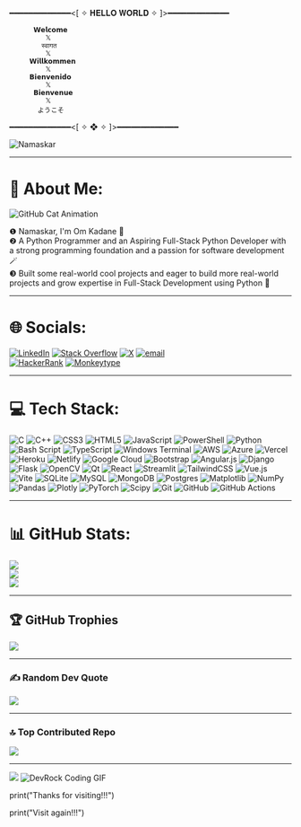    ━━━━━━━━━━━━━<[ ✧ 𝐇𝐄𝐋𝐋𝐎 𝐖𝐎𝐑𝐋𝐃 ✧ ]>━━━━━━━━━━━━━

          𝗪𝗲𝗹𝗰𝗼𝗺𝗲 
             𝕏 
            स्वागत
             𝕏
         𝗪𝗶𝗹𝗹𝗸𝗼𝗺𝗺𝗲𝗻 
             𝕏  
         𝗕𝗶𝗲𝗻𝘃𝗲𝗻𝗶𝗱𝗼 
             𝕏 
          𝗕𝗶𝗲𝗻𝘃𝗲𝗻𝘂𝗲
             𝕏 
           ようこそ

   ━━━━━━━━━━━━━<[ ✧ ❖ ✧ ]>━━━━━━━━━━━━━

![Namaskar](https://media0.giphy.com/media/v1.Y2lkPTZjMDliOTUyN3lzbDZzZmFkb3IybzNlbjRwbHBybHFvbHI5YXBxcnRpMHd5bWZuciZlcD12MV9pbnRlcm5hbF9naWZfYnlfaWQmY3Q9Zw/3o6ZtpVUsAXLebHb8c/giphy.gif) 

---
# 🥷 About Me:
![GitHub Cat Animation](https://media1.giphy.com/media/v1.Y2lkPTc5MGI3NjExN3d6M3R6aHR2MGo4OTBnejNjeDk2czR6dmx5cXk1N2F1enVkYnA4MyZlcD12MV9pbnRlcm5hbF9naWZfYnlfaWQmY3Q9Zw/8t4ZdfIux2zDJCcHeu/giphy.gif)


❶ Namaskar, I'm Om Kadane 👋<br> ❷ A Python Programmer and an Aspiring Full-Stack Python Developer with a strong programming foundation and a passion for software development 🪄<br> ❸ Built some real-world cool projects and eager to build more real-world projects and grow expertise in Full-Stack Development using Python 🐍

---
# 🌐 Socials:
[![LinkedIn](https://img.shields.io/badge/LinkedIn-%230077B5.svg?logo=linkedin&logoColor=white)](https://linkedin.com/in/omkadanedev)
[![Stack Overflow](https://img.shields.io/badge/-Stackoverflow-FE7A16?logo=stack-overflow&logoColor=white)](https://stackoverflow.com/users/30648392/om-kadane)
[![X](https://img.shields.io/badge/X-black.svg?logo=X&logoColor=white)](https://x.com/KadaneOm)
[![email](https://img.shields.io/badge/Email-D14836?logo=gmail&logoColor=white)](mailto:omkadane5@gmail.com)  
[![HackerRank](https://img.shields.io/badge/HackerRank-2EC866?style=for-the-badge&logo=HackerRank&logoColor=white)](https://www.hackerrank.com/profile/omkadane5)
[![Monkeytype](https://img.shields.io/badge/Monkeytype-FFBE0B?style=for-the-badge&logo=Monkeytype&logoColor=black)](https://monkeytype.com/profile/OmKadane) 

---
# 💻 Tech Stack:
![C](https://img.shields.io/badge/c-%2300599C.svg?style=plastic&logo=c&logoColor=white) ![C++](https://img.shields.io/badge/c++-%2300599C.svg?style=plastic&logo=c%2B%2B&logoColor=white) ![CSS3](https://img.shields.io/badge/css3-%231572B6.svg?style=plastic&logo=css3&logoColor=white) ![HTML5](https://img.shields.io/badge/html5-%23E34F26.svg?style=plastic&logo=html5&logoColor=white) ![JavaScript](https://img.shields.io/badge/javascript-%23323330.svg?style=plastic&logo=javascript&logoColor=%23F7DF1E) ![PowerShell](https://img.shields.io/badge/PowerShell-%235391FE.svg?style=plastic&logo=powershell&logoColor=white) ![Python](https://img.shields.io/badge/python-3670A0?style=plastic&logo=python&logoColor=ffdd54) ![Bash Script](https://img.shields.io/badge/bash_script-%23121011.svg?style=plastic&logo=gnu-bash&logoColor=white) ![TypeScript](https://img.shields.io/badge/typescript-%23007ACC.svg?style=plastic&logo=typescript&logoColor=white) ![Windows Terminal](https://img.shields.io/badge/Windows%20Terminal-%234D4D4D.svg?style=plastic&logo=windows-terminal&logoColor=white) ![AWS](https://img.shields.io/badge/AWS-%23FF9900.svg?style=plastic&logo=amazon-aws&logoColor=white) ![Azure](https://img.shields.io/badge/azure-%230072C6.svg?style=plastic&logo=microsoftazure&logoColor=white) ![Vercel](https://img.shields.io/badge/vercel-%23000000.svg?style=plastic&logo=vercel&logoColor=white) ![Heroku](https://img.shields.io/badge/heroku-%23430098.svg?style=plastic&logo=heroku&logoColor=white) ![Netlify](https://img.shields.io/badge/netlify-%23000000.svg?style=plastic&logo=netlify&logoColor=#00C7B7) ![Google Cloud](https://img.shields.io/badge/GoogleCloud-%234285F4.svg?style=plastic&logo=google-cloud&logoColor=white) ![Bootstrap](https://img.shields.io/badge/bootstrap-%238511FA.svg?style=plastic&logo=bootstrap&logoColor=white) ![Angular.js](https://img.shields.io/badge/angular.js-%23E23237.svg?style=plastic&logo=angularjs&logoColor=white) ![Django](https://img.shields.io/badge/django-%23092E20.svg?style=plastic&logo=django&logoColor=white) ![Flask](https://img.shields.io/badge/flask-%23000.svg?style=plastic&logo=flask&logoColor=white) ![OpenCV](https://img.shields.io/badge/opencv-%23white.svg?style=plastic&logo=opencv&logoColor=white) ![Qt](https://img.shields.io/badge/Qt-%23217346.svg?style=plastic&logo=Qt&logoColor=white) ![React](https://img.shields.io/badge/react-%2320232a.svg?style=plastic&logo=react&logoColor=%2361DAFB) ![Streamlit](https://img.shields.io/badge/Streamlit-%23FE4B4B.svg?style=plastic&logo=streamlit&logoColor=white) ![TailwindCSS](https://img.shields.io/badge/tailwindcss-%2338B2AC.svg?style=plastic&logo=tailwind-css&logoColor=white) ![Vue.js](https://img.shields.io/badge/vue.js-%2335495e.svg?style=plastic&logo=vuedotjs&logoColor=%234FC08D) ![Vite](https://img.shields.io/badge/vite-%23646CFF.svg?style=plastic&logo=vite&logoColor=white) ![SQLite](https://img.shields.io/badge/sqlite-%2307405e.svg?style=plastic&logo=sqlite&logoColor=white) ![MySQL](https://img.shields.io/badge/mysql-4479A1.svg?style=plastic&logo=mysql&logoColor=white) ![MongoDB](https://img.shields.io/badge/MongoDB-%234ea94b.svg?style=plastic&logo=mongodb&logoColor=white) ![Postgres](https://img.shields.io/badge/postgres-%23316192.svg?style=plastic&logo=postgresql&logoColor=white) ![Matplotlib](https://img.shields.io/badge/Matplotlib-%23ffffff.svg?style=plastic&logo=Matplotlib&logoColor=black) ![NumPy](https://img.shields.io/badge/numpy-%23013243.svg?style=plastic&logo=numpy&logoColor=white) ![Pandas](https://img.shields.io/badge/pandas-%23150458.svg?style=plastic&logo=pandas&logoColor=white) ![Plotly](https://img.shields.io/badge/Plotly-%233F4F75.svg?style=plastic&logo=plotly&logoColor=white) ![PyTorch](https://img.shields.io/badge/PyTorch-%23EE4C2C.svg?style=plastic&logo=PyTorch&logoColor=white) ![Scipy](https://img.shields.io/badge/SciPy-%230C55A5.svg?style=plastic&logo=scipy&logoColor=%white) ![Git](https://img.shields.io/badge/git-%23F05033.svg?style=plastic&logo=git&logoColor=white) ![GitHub](https://img.shields.io/badge/github-%23121011.svg?style=plastic&logo=github&logoColor=white) ![GitHub Actions](https://img.shields.io/badge/github%20actions-%232671E5.svg?style=plastic&logo=githubactions&logoColor=white)

---
# 📊 GitHub Stats:
![](https://github-readme-stats.vercel.app/api?username=OmKadane&theme=neon&hide_border=false&include_all_commits=true&count_private=true)<br/>
![](https://nirzak-streak-stats.vercel.app/?user=OmKadane&theme=neon&hide_border=false)<br/>
![](https://github-readme-stats.vercel.app/api/top-langs/?username=OmKadane&theme=neon&hide_border=false&include_all_commits=true&count_private=true&layout=compact)

---
## 🏆 GitHub Trophies
![](https://github-profile-trophy.vercel.app/?username=OmKadane&theme=neon&no-frame=false&no-bg=false&margin-w=4)

---
### ✍️ Random Dev Quote
![](https://quotes-github-readme.vercel.app/api?type=horizontal&theme=dark)

---
### 🔝 Top Contributed Repo
![](https://github-contributor-stats.vercel.app/api?username=OmKadane&limit=5&theme=dark&combine_all_yearly_contributions=true)

---
[![](https://visitcount.itsvg.in/api?id=OmKadane&icon=2&color=13)](https://visitcount.itsvg.in)
![DevRock Coding GIF](https://media1.tenor.com/m/cSW4KCg4WDgAAAAd/bye-byebye.gif)

print("Thanks for visiting!!!") 

print("Visit again!!!")
